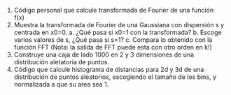1. Código personal que calcule transformada de Fourier de una función f(x)
2. Muestra la transformada de Fourier de una Gaussiana con dispersión s y centrada en x0=0. 
  a. ¿Qué pasa si x0=1 con la transformada?
  b. Escoge varios valores de s, ¿Qué pasa si s=1?
  c. Compara lo obtenido con la función FFT (Nota: la salida de FFT puede esta con otro orden en k!)
3. Construye una caja de lado 1000 en 2 y 3 dimensiones de una distribución aletatoria de puntos.
2. Código que calcule histograma de distancias para 2d y 3d de una distribución de puntos aleatorios, 
escogiendo el tamaño de los bins, y normalizada a que su area sea 1.
